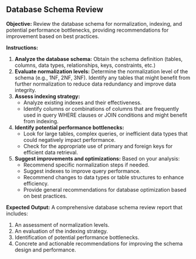 ## Database Schema Review

**Objective:** Review the database schema for normalization, indexing, and potential performance bottlenecks, providing recommendations for improvement based on best practices.

**Instructions:**

1. **Analyze the database schema:**  Obtain the schema definition (tables, columns, data types, relationships, keys, constraints, etc.)
2. **Evaluate normalization levels:** Determine the normalization level of the schema (e.g., 1NF, 2NF, 3NF). Identify any tables that might benefit from further normalization to reduce data redundancy and improve data integrity.
3. **Assess indexing strategy:**
    * Analyze existing indexes and their effectiveness.
    * Identify columns or combinations of columns that are frequently used in query WHERE clauses or JOIN conditions and might benefit from indexing.
4. **Identify potential performance bottlenecks:**
    * Look for large tables, complex queries, or inefficient data types that could negatively impact performance.
    * Check for the appropriate use of primary and foreign keys for efficient data retrieval.
5. **Suggest improvements and optimizations:**  Based on your analysis:
    * Recommend specific normalization steps if needed.
    * Suggest indexes to improve query performance.
    * Recommend changes to data types or table structures to enhance efficiency.
    * Provide general recommendations for database optimization based on best practices.

**Expected Output:** A comprehensive database schema review report that includes:

1. An assessment of normalization levels.
2. An evaluation of the indexing strategy.
3. Identification of potential performance bottlenecks.
4. Concrete and actionable recommendations for improving the schema design and performance.
